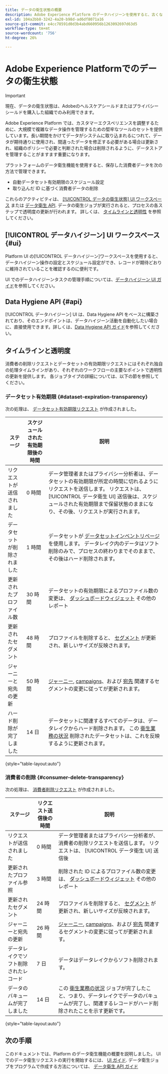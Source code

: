 ```yaml
---
title: データの衛生状態の概要
description: Adobe Experience Platform のデータハイジーンを使用すると、古くなったレコードや不正確なレコードを更新またはパージして、データのライフサイクルを管理できます。
exl-id: 104a2bb8-3242-4a20-b98d-ad6df8071a16
source-git-commit: e4cc78591d0d3b4abd660956b1263092697d63d5
workflow-type: tm+mt
source-wordcount: '756'
ht-degree: 26%

---
```


# Adobe Experience Platformでのデータの衛生状態

>[!IMPORTANT]
>
>現在、データの衛生状態は、Adobeのヘルスケアシールドまたはプライバシーシールドを購入した組織でのみ利用できます。

Adobe Experience Platform では、カスタマーエクスペリエンスを調整するために、大規模で複雑なデータ操作を管理するための堅牢なツールのセットを提供しています。長い期間をかけてデータがシステムに取り込まれるにつれて、データが期待通りに使用され、間違ったデータを修正する必要がある場合は更新され、組織のポリシーで必要と判断された場合は削除されるように、データストアを管理することがますます重要になります。

プラットフォームのデータ衛生機能を使用すると、保存した消費者データを次の方法で管理できます。

* 自動データセット有効期限のスケジュール設定
* 取り込んだ ID に基づく消費者データの削除

これらのアクティビティは、 [[!UICONTROL データの衛生状態] UI ワークスペース](#ui) または [データ衛生 API](#api). データの衛生ジョブが実行されると、プロセスの各ステップで透明度の更新が行われます。 詳しくは、 [タイムラインと透明性](#timelines-and-transparency) を参照してください。

## [!UICONTROL データハイジーン] UI ワークスペース {#ui}

Platform UI の[!UICONTROL データハイジーン]ワークスペースを使用すると、データハイジーン操作の設定とスケジュール設定ができ、レコードが期待どおりに維持されていることを確認するのに便利です。

UI でのデータハイジーンタスクの管理手順については、[データハイジーン UI ガイド](./ui/overview.md)を参照してください。

## Data Hygiene API {#api}

[!UICONTROL データハイジーン] UI は、Data Hygiene API をベースに構築されており、そのエンドポイントは、データハイジーン活動を自動化したい場合に、直接使用できます。詳しくは、[Data Hygiene API ガイド](./api/overview.md)を参照してください。

## タイムラインと透明度

消費者の削除リクエストとデータセットの有効期限リクエストにはそれぞれ独自の処理タイムラインがあり、それぞれのワークフローの主要なポイントで透明性の更新を提供します。 各ジョブタイプの詳細については、以下の節を参照してください。

### データセット有効期限 {#dataset-expiration-transparency}

次の処理は、 [データセット有効期限リクエスト](./ui/dataset-expiration.md) が作成されました。

| ステージ | スケジュールされた有効期限後の時間 | 説明 |
| --- | --- | --- |
| リクエストが送信されました | 0 時間 | データ管理者またはプライバシー分析者は、データセットの有効期限が所定の時間に切れるようにリクエストを送信します。 リクエストは、 [!UICONTROL データ衛生 UI] 送信後は、スケジュールされた有効期限まで保留状態のままになり、その後、リクエストが実行されます。 |
| データセットが削除されました | 1 時間 | データセットが [データセットインベントリページ](../catalog/datasets/user-guide.md) を使用します。 データレイク内のデータはソフト削除のみで、プロセスの終わりまでそのままで、その後はハード削除されます。 |
| 更新されたプロファイル数 | 30 時間 | データセットの有効期限によるプロファイル数の変更は、 [ダッシュボードウィジェット](../dashboards/guides/profiles.md#profile-count-trend) その他のレポート |
| 更新されたセグメント | 48 時間 | プロファイルを削除すると、 [セグメント](../segmentation/home.md) が更新され、新しいサイズが反映されます。 |
| ジャーニーと宛先の更新 | 50 時間 | [ジャーニー](https://experienceleague.adobe.com/docs/journey-optimizer/using/orchestrate-journeys/about-journeys/journey.html), [campaigns](https://experienceleague.adobe.com/docs/journey-optimizer/using/campaigns/get-started-with-campaigns.html)、および [宛先](../destinations/home.md) 関連するセグメントの変更に従ってが更新されます。 |
| ハード削除が完了しました | 14 日 | データセットに関連するすべてのデータは、データレイクからハード削除されます。 この [衛生業務の状況](./ui/browse.md#view-details) 削除されたデータセットは、これを反映するように更新されます。 |

{style=&quot;table-layout:auto&quot;}

### 消費者の削除 {#consumer-delete-transparency}

次の処理は、 [消費者削除リクエスト](./ui/delete-consumer.md) が作成されました。

| ステージ | リクエスト送信後の時間 | 説明 |
| --- | --- | --- |
| リクエストが送信されました | 0 時間 | データ管理者またはプライバシー分析者が、消費者の削除リクエストを送信します。 リクエストは、 [!UICONTROL データ衛生 UI] 送信後 |
| 更新されたプロファイル参照 | 3 時間 | 削除された ID によるプロファイル数の変更は、 [ダッシュボードウィジェット](../dashboards/guides/profiles.md#profile-count-trend) その他のレポート |
| 更新されたセグメント | 24 時間 | プロファイルを削除すると、 [セグメント](../segmentation/home.md) が更新され、新しいサイズが反映されます。 |
| ジャーニーと宛先の更新 | 26 時間 | [ジャーニー](https://experienceleague.adobe.com/docs/journey-optimizer/using/orchestrate-journeys/about-journeys/journey.html), [campaigns](https://experienceleague.adobe.com/docs/journey-optimizer/using/campaigns/get-started-with-campaigns.html)、および [宛先](../destinations/home.md) 関連するセグメントの変更に従ってが更新されます。 |
| データレイクでソフト削除されたレコード | 7 日 | データはデータレイクからソフト削除されます。 |
| データのバキュームが完了しました | 14 日 | この [衛生業務の状況](./ui/browse.md#view-details) ジョブが完了したこと、つまり、データレイクでデータのバキュームが完了し、関連するレコードがハード削除されたことを示す更新です。 |

{style=&quot;table-layout:auto&quot;}

## 次の手順

このドキュメントでは、Platform のデータ衛生機能の概要を説明しました。 UI でのデータ衛生リクエストの実行を開始するには、 [UI ガイド](./ui/overview.md). データ衛生ジョブをプログラムで作成する方法については、 [データ衛生 API ガイド](./api/overview.md)
